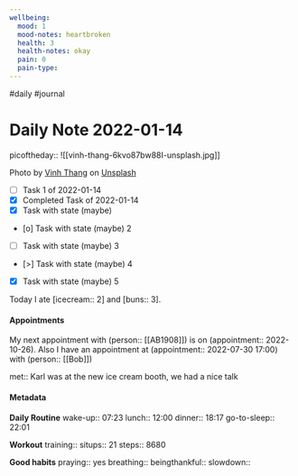 ```yaml
---
wellbeing:
  mood: 1
  mood-notes: heartbroken
  health: 3
  health-notes: okay
  pain: 0
  pain-type: 
---
```

#daily #journal

# Daily Note 2022-01-14

picoftheday:: ![[vinh-thang-6kvo87bw88I-unsplash.jpg]]

Photo by [Vinh Thang] on [Unsplash]

  [Vinh Thang]: https://unsplash.com/@trausuanho?utm_source=unsplash&utm_medium=referral&utm_content=creditCopyText
  [Unsplash]: https://unsplash.com/?utm_source=unsplash&utm_medium=referral&utm_content=creditCopyText

- [ ] Task 1 of 2022-01-14
- [x] Completed Task of 2022-01-14
- [x] Task with state (maybe)
- [o] Task with state (maybe) 2
- [ ] Task with state (maybe) 3
- [>] Task with state (maybe) 4
- [x] Task with state (maybe) 5

Today I ate [icecream:: 2] and [buns:: 3].

#### Appointments
My next appointment with (person:: [[AB1908]]) is on (appointment:: 2022-10-26).
Also I have an appointment at (appointment:: 2022-07-30 17:00) with (person:: [[Bob]])

met:: Karl was at the new ice cream booth, we had a nice talk

#### Metadata

**Daily Routine**
wake-up:: 07:23
lunch:: 12:00
dinner:: 18:17
go-to-sleep:: 22:01

**Workout**
training:: 
situps:: 21
steps:: 8680

**Good habits**
praying:: yes
breathing:: 
beingthankful:: 
slowdown:: 
